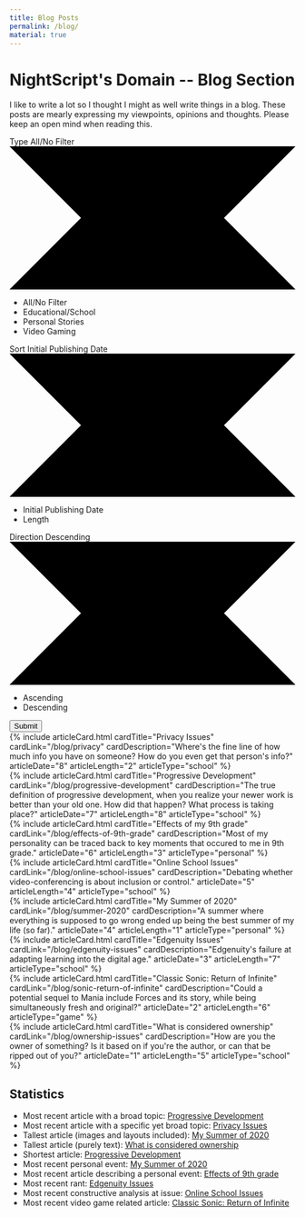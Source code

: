 ```yaml
---
title: Blog Posts
permalink: /blog/
material: true
---
```


# NightScript's Domain -- Blog Section
I like to write a lot so I thought I might as well write things in a blog. These posts are mearly expressing my viewpoints, opinions and thoughts. Please keep an open mind when reading this.

<div class="mb-3 d-flex" style="justify-content: space-between;">
	<div>
		<div class="mdc-select mdc-select--outlined rounded">
			<div class="mdc-select__anchor">
				<span class="mdc-notched-outline">
					<span class="mdc-notched-outline__leading"></span>
					<span class="mdc-notched-outline__notch"><span id="outlined-select-label" class="mdc-floating-label mdc-floating-label--float-above">Type</span></span>
					<span class="mdc-notched-outline__trailing"></span>
				</span>
				<span class="mdc-select__selected-text-container"><span id="filterSelected" class="mdc-select__selected-text">All/No Filter</span></span>
				<span class="mdc-select__dropdown-icon">
					<svg class="mdc-select__dropdown-icon-graphic" viewBox="7 10 10 5" focusable="false">
						<polygon class="mdc-select__dropdown-icon-inactive" stroke="none" fill-rule="evenodd" points="7 10 12 15 17 10"></polygon>
						<polygon class="mdc-select__dropdown-icon-active" stroke="none" fill-rule="evenodd" points="7 15 12 10 17 15"></polygon>
					</svg>
				</span>
			</div>
			<div class="mdc-select__menu mdc-menu mdc-menu-surface mdc-menu-surface--fullwidth">
				<ul class="mdc-list" role="listbox" aria-label="Type">
					<li class="mdc-list-item mdc-list-item--selected" aria-selected="true" data-value="all" role="option">
						<span class="mdc-list-item__ripple"></span>
						<span class="mdc-list-item__text">All/No Filter</span>
					</li>
					<li class="mdc-list-item" aria-selected="false" data-value="education" role="option">
						<span class="mdc-list-item__ripple"></span>
						<span class="mdc-list-item__text">Educational/School</span>
					</li>
					<li class="mdc-list-item" aria-selected="false" data-value="personal" role="option">
						<span class="mdc-list-item__ripple"></span>
						<span class="mdc-list-item__text">Personal Stories</span>
					</li>
					<li class="mdc-list-item" aria-selected="false" data-value="vgames" role="option">
						<span class="mdc-list-item__ripple"></span>
						<span class="mdc-list-item__text">Video Gaming</span>
					</li>
				</ul>
			</div>
		</div>
	</div>
	<div>
		<div class="mdc-select mdc-select--outlined rounded">
			<div class="mdc-select__anchor">
				<span class="mdc-notched-outline">
					<span class="mdc-notched-outline__leading"></span>
					<span class="mdc-notched-outline__notch"><span id="outlined-select-label" class="mdc-floating-label mdc-floating-label--float-above">Sort</span></span>
					<span class="mdc-notched-outline__trailing"></span>
				</span>
				<span class="mdc-select__selected-text-container"><span id="sortSelected" class="mdc-select__selected-text">Initial Publishing Date</span></span>
				<span class="mdc-select__dropdown-icon">
					<svg class="mdc-select__dropdown-icon-graphic" viewBox="7 10 10 5" focusable="false">
						<polygon class="mdc-select__dropdown-icon-inactive" stroke="none" fill-rule="evenodd" points="7 10 12 15 17 10"></polygon>
						<polygon class="mdc-select__dropdown-icon-active" stroke="none" fill-rule="evenodd" points="7 15 12 10 17 15"></polygon>
					</svg>
				</span>
			</div>
			<div class="mdc-select__menu mdc-menu mdc-menu-surface mdc-menu-surface--fullwidth">
				<ul class="mdc-list" role="listbox" aria-label="Type">
					<li class="mdc-list-item mdc-list-item--selected" aria-selected="true" data-value="date" role="option">
						<span class="mdc-list-item__ripple"></span>
						<span class="mdc-list-item__text">Initial Publishing Date</span>
					</li>
					<li class="mdc-list-item" aria-selected="false" data-value="length" role="option">
						<span class="mdc-list-item__ripple"></span>
						<span class="mdc-list-item__text">Length</span>
					</li>
				</ul>
			</div>
		</div>
		<div class="mdc-select mdc-select--outlined rounded">
			<div class="mdc-select__anchor" aria-labelledby="outlined-select-label">
				<span class="mdc-notched-outline">
					<span class="mdc-notched-outline__leading"></span>
					<span class="mdc-notched-outline__notch"><span id="outlined-select-label" class="mdc-floating-label mdc-floating-label--float-above">Direction</span></span>
					<span class="mdc-notched-outline__trailing"></span>
				</span>
				<span class="mdc-select__selected-text-container"><span id="directionSelected" class="mdc-select__selected-text">Descending</span></span>
				<span class="mdc-select__dropdown-icon">
					<svg class="mdc-select__dropdown-icon-graphic" viewBox="7 10 10 5" focusable="false">
						<polygon class="mdc-select__dropdown-icon-inactive" stroke="none" fill-rule="evenodd" points="7 10 12 15 17 10"></polygon>
						<polygon class="mdc-select__dropdown-icon-active" stroke="none" fill-rule="evenodd" points="7 15 12 10 17 15"></polygon>
					</svg>
				</span>
			</div>
			<div class="mdc-select__menu mdc-menu mdc-menu-surface mdc-menu-surface--fullwidth">
				<ul class="mdc-list" role="listbox" aria-label="Type">
					<li class="mdc-list-item" aria-selected="false" data-value="education" role="option">
						<span class="mdc-list-item__ripple"></span>
						<span class="mdc-list-item__text">Ascending</span>
					</li>
					<li class="mdc-list-item mdc-list-item--selected" aria-selected="true" data-value="all" role="option">
						<span class="mdc-list-item__ripple"></span>
						<span class="mdc-list-item__text">Descending</span>
					</li>
				</ul>
			</div>
		</div>
		<button class="btn btn-primary" onclick="refreshListing()">Submit</button>
	</div>
</div>

<div class="row row-cols-1 row-cols-md-2 row-cols-xl-3 row-cols-xxl-4 g-4 mb-3" id="articleList">
	<div class="col">{% include articleCard.html cardTitle="Privacy Issues" cardLink="/blog/privacy" cardDescription="Where's the fine line of how much info you have on someone? How do you even get that person's info?" articleDate="8" articleLength="2" articleType="school" %}</div>
	<div class="col">{% include articleCard.html cardTitle="Progressive Development" cardLink="/blog/progressive-development" cardDescription="The true definition of progressive development, when you realize your newer work is better than your old one. How did that happen? What process is taking place?" articleDate="7" articleLength="8" articleType="school" %}</div>
	<div class="col">{% include articleCard.html cardTitle="Effects of my 9th grade" cardLink="/blog/effects-of-9th-grade" cardDescription="Most of my personality can be traced back to key moments that occured to me in 9th grade." articleDate="6" articleLength="3" articleType="personal" %}</div>
	<div class="col">{% include articleCard.html cardTitle="Online School Issues" cardLink="/blog/online-school-issues" cardDescription="Debating whether video-conferencing is about inclusion or control." articleDate="5" articleLength="4" articleType="school" %}</div>
	<div class="col">{% include articleCard.html cardTitle="My Summer of 2020" cardLink="/blog/summer-2020" cardDescription="A summer where everything is supposed to go wrong ended up being the best summer of my life (so far)." articleDate="4" articleLength="1" articleType="personal" %}</div>
	<div class="col">{% include articleCard.html cardTitle="Edgenuity Issues" cardLink="/blog/edgenuity-issues" cardDescription="Edgenuity's failure at adapting learning into the digital age." articleDate="3" articleLength="7" articleType="school" %}</div>
	<div class="col">{% include articleCard.html cardTitle="Classic Sonic: Return of Infinite" cardLink="/blog/sonic-return-of-infinite" cardDescription="Could a potential sequel to Mania include Forces and its story, while being simultaneously fresh and original?" articleDate="2" articleLength="6" articleType="game" %}</div>
	<div class="col">{% include articleCard.html cardTitle="What is considered ownership" cardLink="/blog/ownership-issues" cardDescription="How are you the owner of something? Is it based on if you're the author, or can that be ripped out of you?" articleDate="1" articleLength="5" articleType="school" %}</div>
</div>

## Statistics

- Most recent article with a broad topic: [Progressive Development](/blog/progressive-development)
- Most recent article with a specific yet broad topic: [Privacy Issues](/blog/privacy)
- Tallest article (images and layouts included): [My Summer of 2020](/blog/summer-2020)
- Tallest article (purely text): [What is considered ownership](/blog/ownership-issues)
- Shortest article: [Progressive Development](/blog/progressive-development)
- Most recent personal event: [My Summer of 2020](/blog/summer-2020)
- Most recent article describing a personal event: [Effects of 9th grade](/blog/effects-of-9th-grade)
- Most recent rant: [Edgenuity Issues](/blog/edgenuity-issues)
- Most recent constructive analysis at issue: [Online School Issues](/blog/online-school-issues)
- Most recent video game related article: [Classic Sonic: Return of Infinite](/blog/sonic-return-of-infinite)

<script>
	const articleListContainer = document.getElementById("articleList");
	const filter = {
		'All/No Filter': {
			'Initial Publishing Date (Ascending)': [...articleListContainer.children].sort((x, y) => parseInt(x.firstElementChild.getAttribute("articledate")) - parseInt(y.firstElementChild.getAttribute("articledate"))),
			'Initial Publishing Date (Descending)': [...articleListContainer.children].sort((x, y) => parseInt(x.firstElementChild.getAttribute("articledate")) + parseInt(y.firstElementChild.getAttribute("articledate"))),
			'Length (Ascending)': [...articleListContainer.children].sort((x, y) => parseInt(x.firstElementChild.getAttribute("articlelength")) - parseInt(y.firstElementChild.getAttribute("articlelength"))).reverse(),
			'Length (Descending)': [...articleListContainer.children].sort((x, y) => parseInt(x.firstElementChild.getAttribute("articlelength")) - parseInt(y.firstElementChild.getAttribute("articlelength"))),
		},
		'Educational/School': {
			'Initial Publishing Date (Ascending)': [...articleListContainer.children]
				.filter(elem => elem.firstElementChild.getAttribute("articletype") == 'school')
				.sort((x, y) => parseInt(x.firstElementChild.getAttribute("articledate")) - parseInt(y.firstElementChild.getAttribute("articledate"))),
			'Initial Publishing Date (Descending)': [...articleListContainer.children]
				.filter(elem => elem.firstElementChild.getAttribute("articletype") == 'school')
				.sort((x, y) => parseInt(x.firstElementChild.getAttribute("articledate")) + parseInt(y.firstElementChild.getAttribute("articledate"))),
			'Length (Ascending)': [...articleListContainer.children]
				.filter(elem => elem.firstElementChild.getAttribute("articletype") == 'school')
				.sort((x, y) => parseInt(x.firstElementChild.getAttribute("articlelength")) - parseInt(y.firstElementChild.getAttribute("articlelength"))).reverse(),
			'Length (Descending)': [...articleListContainer.children]
				.filter(elem => elem.firstElementChild.getAttribute("articletype") == 'school')
				.sort((x, y) => parseInt(x.firstElementChild.getAttribute("articlelength")) - parseInt(y.firstElementChild.getAttribute("articlelength"))),
		},
		'Personal Stories': {
			'Initial Publishing Date (Ascending)': [...articleListContainer.children]
				.filter(elem => elem.firstElementChild.getAttribute("articletype") == 'personal')
				.sort((x, y) => parseInt(x.firstElementChild.getAttribute("articledate")) - parseInt(y.firstElementChild.getAttribute("articledate"))),
			'Initial Publishing Date (Descending)': [...articleListContainer.children]
				.filter(elem => elem.firstElementChild.getAttribute("articletype") == 'personal')
				.sort((x, y) => parseInt(x.firstElementChild.getAttribute("articledate")) + parseInt(y.firstElementChild.getAttribute("articledate"))),
			'Length (Ascending)': [...articleListContainer.children]
				.filter(elem => elem.firstElementChild.getAttribute("articletype") == 'personal')
				.sort((x, y) => parseInt(x.firstElementChild.getAttribute("articlelength")) - parseInt(y.firstElementChild.getAttribute("articlelength"))).reverse(),
			'Length (Descending)': [...articleListContainer.children]
				.filter(elem => elem.firstElementChild.getAttribute("articletype") == 'personal')
				.sort((x, y) => parseInt(x.firstElementChild.getAttribute("articlelength")) - parseInt(y.firstElementChild.getAttribute("articlelength"))),
		},
		'Video Gaming': {
			'Initial Publishing Date (Ascending)': [...articleListContainer.children]
				.filter(elem => elem.firstElementChild.getAttribute("articletype") == 'game')
				.sort((x, y) => parseInt(x.firstElementChild.getAttribute("articledate")) - parseInt(y.firstElementChild.getAttribute("articledate"))),
			'Initial Publishing Date (Descending)': [...articleListContainer.children]
				.filter(elem => elem.firstElementChild.getAttribute("articletype") == 'game')
				.sort((x, y) => parseInt(x.firstElementChild.getAttribute("articledate")) + parseInt(y.firstElementChild.getAttribute("articledate"))),
			'Length (Ascending)': [...articleListContainer.children]
				.filter(elem => elem.firstElementChild.getAttribute("articletype") == 'game')
				.sort((x, y) => parseInt(x.firstElementChild.getAttribute("articlelength")) - parseInt(y.firstElementChild.getAttribute("articlelength"))).reverse(),
			'Length (Descending)': [...articleListContainer.children]
				.filter(elem => elem.firstElementChild.getAttribute("articletype") == 'game')
				.sort((x, y) => parseInt(x.firstElementChild.getAttribute("articlelength")) - parseInt(y.firstElementChild.getAttribute("articlelength"))),
		},
	};

	const refreshListing = () => {
		Array.prototype.slice.call(articleListContainer.children, 0).forEach(e => e.remove());
		filter[document.getElementById("filterSelected").innerHTML][document.getElementById("sortSelected").innerHTML + ` (${document.getElementById("directionSelected").innerHTML})`].forEach(e => articleListContainer.appendChild(e));
	};
</script>